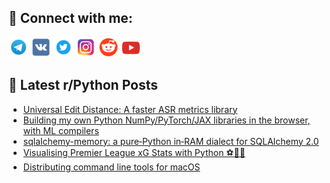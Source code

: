 ## 🔎 Connect with me:
[<img src="https://github.com/bullbesh/bullbesh/blob/main/images/Telegram.png" width="32" height="32" />](https://t.me/bullbesh)
[<img src="https://github.com/bullbesh/bullbesh/blob/main/images/VK.png" width="32" height="32" />](https://vk.com/bullbesh)
[<img src="https://github.com/bullbesh/bullbesh/blob/main/images/Twitter.png" width="32" height="32" />](https://twitter.com/bullbesh1)
[<img src="https://github.com/bullbesh/bullbesh/blob/main/images/Instagram.png" width="32" height="32" />](https://www.instagram.com/bullbesh)
[<img src="https://github.com/bullbesh/bullbesh/blob/main/images/Reddit.png" width="32" height="32" />](https://www.reddit.com/user/bullbesh)
[<img src="https://github.com/bullbesh/bullbesh/blob/main/images/YouTube.png" width="32" height="32" />](https://www.youtube.com/channel/UCtfjRs6uzgq5mfm8S06WTcg)

## 📕 Latest r/Python Posts
<!-- BLOG-POST-LIST:START -->
- [Universal Edit Distance: A faster ASR metrics library](https://www.reddit.com/r/Python/comments/1kmki6z/universal_edit_distance_a_faster_asr_metrics/)
- [Building my own Python NumPy/PyTorch/JAX libraries in the browser, with ML compilers](https://www.reddit.com/r/Python/comments/1kmhk41/building_my_own_python_numpypytorchjax_libraries/)
- [sqlalchemy-memory: a pure‑Python in‑RAM dialect for SQLAlchemy 2.0](https://www.reddit.com/r/Python/comments/1kmg3db/sqlalchemymemory_a_purepython_inram_dialect_for/)
- [Visualising Premier League xG Stats with Python ⚽️👨‍💻](https://www.reddit.com/r/Python/comments/1kmfzrp/visualising_premier_league_xg_stats_with_python/)
- [Distributing command line tools for macOS](https://www.reddit.com/r/Python/comments/1kmfels/distributing_command_line_tools_for_macos/)
<!-- BLOG-POST-LIST:END -->
